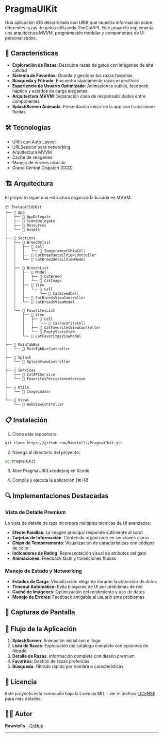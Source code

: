 # PragmaUIKit



Una aplicación iOS desarrollada con UIKit que muestra información sobre diferentes razas de gatos utilizando TheCatAPI. Este proyecto implementa una arquitectura MVVM, programación modular y componentes de UI personalizados.


## 📱 Características

- **Exploración de Razas**: Descubre razas de gatos con imágenes de alta calidad
- **Sistema de Favoritos**: Guarda y gestiona tus razas favoritas
- **Búsqueda y Filtrado**: Encuentra rápidamente razas específicas
- **Experiencia de Usuario Optimizada**: Animaciones sutiles, feedback háptico y estados de carga elegantes
- **Arquitectura MVVM**: Separación clara de responsabilidades entre componentes
- **SplashScreen Animada**: Presentación inicial de la app con transiciones fluidas

## 🛠️ Tecnologías

- UIKit con Auto Layout
- URLSession para networking
- Arquitectura MVVM
- Cache de imágenes
- Manejo de errores robusto
- Grand Central Dispatch (GCD)

## 🏗️ Arquitectura

El proyecto sigue una estructura organizada basada en MVVM:

```
📦 TheCatAPIUIKit
├── 📂 App
│   ├── 📄 AppDelegate
│   ├── 📄 SceneDelegate
│   ├── 📂 Resources
│   └── 📂 Assets
│
├── 📂 Sections
│   ├── 📂 BreedDetail
│   │   ├── 📂 Cell
│   │   │   └── 📄 TemperamentChipCell
│   │   ├── 📄 CatBreedDetailViewController
│   │   └── 📄 CatBreedDetailViewModel
│   │
│   ├── 📂 BreedsList
│   │   ├── 📂 Model
│   │   │   ├── 📄 CatBreed
│   │   │   └── 📄 CatImage
│   │   ├── 📂 View
│   │   │   └── 📂 Cell
│   │   │       └── 📄 CatBreedCell
│   │   ├── 📄 CatBreedsViewController
│   │   └── 📄 CatBreedsViewModel
│   │
│   └── 📂 FavoritesList
│       ├── 📂 View
│       │   ├── 📂 Cell
│       │   │   └── 📄 CatFavoriteCell
│       │   ├── 📄 CatFavoritesViewController
│       │   └── 📄 EmptyStateView
│       └── 📄 CatFavoritesViewModel
│
├── 📂 MainTabBar
│   └── 📄 MainTabBarController
│
├── 📂 Splash
│   └── 📄 SplashViewController
│
├── 📂 Services
│   ├── 📄 CatAPIService
│   └── 📄 FavoritesPersistenceService
│
├── 📂 Utils
│   └── 📄 ImageLoader
│
└── 📂 Views
    └── 📄 WebViewController
```


## 📋 Instalación

1. Clona este repositorio:
```bash
git clone https://github.com/Rawstells/PragmaUIKit.git
```

2. Navega al directorio del proyecto:
```bash
cd PragmaUIKit
```

3. Abre PragmaUIKit.xcodeproj en Xcode

4. Compila y ejecuta la aplicación (⌘+R)

## 🔍 Implementaciones Destacadas

### Vista de Detalle Premium

La vista de detalle de raza incorpora múltiples técnicas de UI avanzadas:

- **Efecto Parallax**: La imagen principal responde sutilmente al scroll
- **Tarjetas de Información**: Contenido organizado en secciones claras
- **Chips de Temperamento**: Visualización de características con códigos de color
- **Indicadores de Rating**: Representación visual de atributos del gato
- **Animaciones**: Feedback táctil y transiciones fluidas

### Manejo de Estado y Networking

- **Estados de Carga**: Visualización elegante durante la obtención de datos
- **Timeout Automático**: Evita bloqueos de UI por problemas de red
- **Caché de Imágenes**: Optimización del rendimiento y uso de datos
- **Manejo de Errores**: Feedback amigable al usuario ante problemas

## 📱 Capturas de Pantalla



## 🔄 Flujo de la Aplicación

1. **SplashScreen**: Animación inicial con el logo
2. **Lista de Razas**: Exploración del catálogo completo con opciones de filtrado
3. **Detalle de Razas**: Información completa con diseño premium
4. **Favoritos**: Gestión de razas preferidas
5. **Búsqueda**: Filtrado rápido por nombre o características



## 📝 Licencia

Este proyecto está licenciado bajo la Licencia MIT - ver el archivo [LICENSE](LICENSE) para más detalles.

## 👨‍💻 Autor

**Rawstells** - [GitHub](https://github.com/Rawstells)

---
